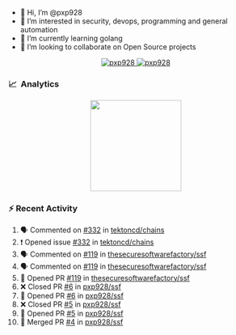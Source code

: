 - 👋  Hi, I’m @pxp928
- 👀  I’m interested in security, devops, programming and general automation
- 🌱  I’m currently learning golang
- 💞️  I’m looking to collaborate on Open Source projects

<p align="center">
  <a href="https://linkedin.com/in/pxp928" target="blank">
    <img src="https://img.shields.io/badge/linkedin-%230077B5.svg?&style=for-the-badge&logo=linkedin&logoColor=white" alt="pxp928" />
  </a>
  <a href="https://twitter.com/pxp928" target="blank">
    <img src="https://img.shields.io/badge/Twitter-1DA1F2?style=for-the-badge&logo=twitter&logoColor=white" alt="pxp928" />
  </a>
</p>

### 📈 &nbsp;Analytics

<p align="center">
  <a href="https://github.com/pxp928">
    <img height="180em" src="https://github-readme-stats-eight-theta.vercel.app/api?username=pxp928&show_icons=true&theme=radical&include_all_commits=true&count_private=true&line_height=26"/>
    <!---
    <img height="180em" src="https://github-readme-stats-eight-theta.vercel.app/api/top-langs/?username=pxp928&layout=compact&theme=radical&line_height=26"/>
    --->
  </a>
</p>

### :zap: Recent Activity

<!--START_SECTION:activity-->
1. 🗣 Commented on [#332](https://github.com/tektoncd/chains/issues/332) in [tektoncd/chains](https://github.com/tektoncd/chains)
2. ❗️ Opened issue [#332](https://github.com/tektoncd/chains/issues/332) in [tektoncd/chains](https://github.com/tektoncd/chains)
3. 🗣 Commented on [#119](https://github.com/thesecuresoftwarefactory/ssf/issues/119) in [thesecuresoftwarefactory/ssf](https://github.com/thesecuresoftwarefactory/ssf)
4. 🗣 Commented on [#119](https://github.com/thesecuresoftwarefactory/ssf/issues/119) in [thesecuresoftwarefactory/ssf](https://github.com/thesecuresoftwarefactory/ssf)
5. 💪 Opened PR [#119](https://github.com/thesecuresoftwarefactory/ssf/pull/119) in [thesecuresoftwarefactory/ssf](https://github.com/thesecuresoftwarefactory/ssf)
6. ❌ Closed PR [#6](https://github.com/pxp928/ssf/pull/6) in [pxp928/ssf](https://github.com/pxp928/ssf)
7. 💪 Opened PR [#6](https://github.com/pxp928/ssf/pull/6) in [pxp928/ssf](https://github.com/pxp928/ssf)
8. ❌ Closed PR [#5](https://github.com/pxp928/ssf/pull/5) in [pxp928/ssf](https://github.com/pxp928/ssf)
9. 💪 Opened PR [#5](https://github.com/pxp928/ssf/pull/5) in [pxp928/ssf](https://github.com/pxp928/ssf)
10. 🎉 Merged PR [#4](https://github.com/pxp928/ssf/pull/4) in [pxp928/ssf](https://github.com/pxp928/ssf)
<!--END_SECTION:activity-->

<!---
pxp928/pxp928 is a ✨ special ✨ repository because its `README.md` (this file) appears on your GitHub profile.
You can click the Preview link to take a look at your changes.
--->
